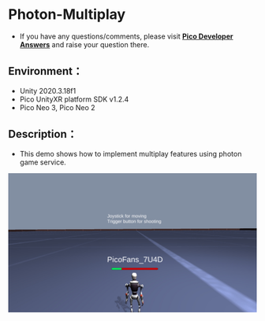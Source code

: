 # Photon-Multiplay

- If you have any questions/comments, please visit [**Pico Developer Answers**](https://devanswers.pico-interactive.com/) and raise your question there.

## Environment：

- Unity 2020.3.18f1
- Pico UnityXR platform SDK v1.2.4
- Pico Neo 3, Pico Neo 2

## Description：

- This demo shows how to implement multiplay features using photon game service.

![Screenshot_com.Pico.PhotonMultiplayerDemo_2021.09.30-13.10.13](https://github.com/picoxr/Photon-Multiplay/blob/main/ScreenShot/Screenshot_com.Pico.PhotonMultiplayerDemo_2021.09.30-13.10.13.jpeg)
